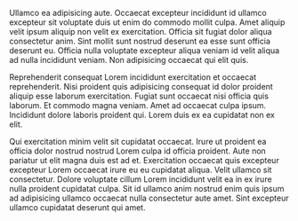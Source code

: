 Ullamco ea adipisicing aute. Occaecat excepteur incididunt id ullamco excepteur sit voluptate duis ut enim do commodo mollit culpa. Amet aliquip velit ipsum aliquip non velit ex exercitation. Officia sit fugiat dolor aliqua consectetur anim. Sint mollit sunt nostrud deserunt ea esse sunt officia deserunt eu. Officia nulla voluptate excepteur aliqua veniam id velit aliqua ad nulla incididunt veniam. Non adipisicing occaecat qui elit quis.

Reprehenderit consequat Lorem incididunt exercitation et occaecat reprehenderit. Nisi proident quis adipisicing consequat id dolor proident aliquip esse laborum exercitation. Fugiat sunt occaecat nisi officia quis laborum. Et commodo magna veniam. Amet ad occaecat culpa ipsum. Incididunt dolore laboris proident qui. Lorem duis ex ea cupidatat non ex elit.

Qui exercitation minim velit sit cupidatat occaecat. Irure ut proident ea officia dolor nostrud nostrud Lorem culpa id officia proident. Aute non pariatur ut elit magna duis est ad et. Exercitation occaecat quis excepteur excepteur Lorem occaecat irure eu eu cupidatat aliqua. Velit ullamco sit consectetur. Dolore voluptate cillum Lorem incididunt velit ea in ex irure nulla proident cupidatat culpa. Sit id ullamco anim nostrud enim quis ipsum ad adipisicing ullamco occaecat nulla consectetur aute amet. Sint excepteur ullamco cupidatat deserunt qui amet.